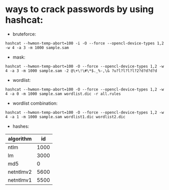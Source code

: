 # ways to crack passwords by using hashcat:

* bruteforce:
```
hashcat --hwmon-temp-abort=100 -i -O --force --opencl-device-types 1,2 -w 4 -a 3 -m 1000 sample.sam
```
* mask:
```
hashcat --hwmon-temp-abort=100 -O --force --opencl-device-types 1,2 -w 4 -a 3 -m 1000 sample.sam -2 @\+\!\#\*$._%-,\& ?u?l?l?l?l?2?d?d?d?d
```
* wordlist:
```
hashcat --hwmon-temp-abort=100 -O --force --opencl-device-types 1,2 -w 4 -a 0 -m 1000 sample.sam wordlist.dic -r all.rules
```
* wordlist combination:
```
hashcat --hwmon-temp-abort=100 -O --force --opencl-device-types 1,2 -w 4 -a 1 -m 1000 sample.sam wordlist1.dic wordlist2.dic
```
* hashes:


| algorithm  |  id  |
| ------------------- | ------------------- |
|  ntlm |  1000 |
|  lm |  3000 |
|  md5 |  0 |
|  netntlmv2 |  5600 |
|  netntlmv1 |  5500 |
